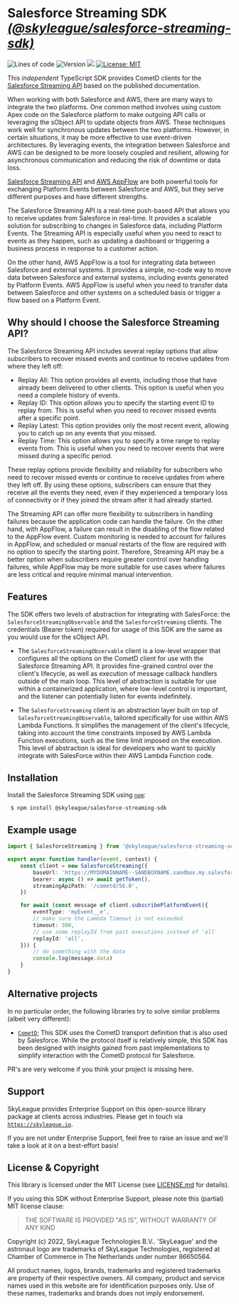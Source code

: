 # Salesforce Streaming SDK [_(@skyleague/salesforce-streaming-sdk)_](https://skyleague.github.io/salesforce-streaming-sdk/)

<p>
  <img alt="Lines of code" src="https://img.shields.io/tokei/lines/github/skyleague/salesforce-streaming-sdk" />
  <img alt="Version" src="https://img.shields.io/github/package-json/v/skyleague/salesforce-streaming-sdk" />
  <!-- <img alt="LGTM Grade" src="https://img.shields.io/lgtm/grade/javascript/github/skyleague/salesforce-streaming-sdk" /> -->
  <img src="https://img.shields.io/badge/node-%3E%3D16-blue.svg" />
  <a href="#" target="_blank">
    <img alt="License: MIT" src="https://img.shields.io/badge/License-MIT-yellow.svg" />
  </a>
</p>

This _independent_ TypeScript SDK provides CometD clients for the [Salesforce Streaming API](https://developer.salesforce.com/docs/atlas.en-us.api_streaming.meta/api_streaming/intro_stream.htm) based on the published documentation.

When working with both Salesforce and AWS, there are many ways to integrate the two platforms. One common method involves using custom Apex code on the Salesforce platform to make outgoing API calls or leveraging the sObject API to update objects from AWS. These techniques work well for synchronous updates between the two platforms. However, in certain situations, it may be more effective to use event-driven architectures. By leveraging events, the integration between Salesforce and AWS can be designed to be more loosely coupled and resilient, allowing for asynchronous communication and reducing the risk of downtime or data loss.

[Salesforce Streaming API](https://developer.salesforce.com/docs/atlas.en-us.api_streaming.meta/api_streaming/intro_stream.htm) and [AWS AppFlow](https://docs.aws.amazon.com/appflow/latest/userguide/salesforce.html) are both powerful tools for exchanging Platform Events between Salesforce and AWS, but they serve different purposes and have different strengths.

The Salesforce Streaming API is a real-time push-based API that allows you to receive updates from Salesforce in real-time. It provides a scalable solution for subscribing to changes in Salesforce data, including Platform Events. The Streaming API is especially useful when you need to react to events as they happen, such as updating a dashboard or triggering a business process in response to a customer action.

On the other hand, AWS AppFlow is a tool for integrating data between Salesforce and external systems. It provides a simple, no-code way to move data between Salesforce and external systems, including events generated by Platform Events. AWS AppFlow is useful when you need to transfer data between Salesforce and other systems on a scheduled basis or trigger a flow based on a Platform Event.

## Why should I choose the Salesforce Streaming API?

The Salesforce Streaming API includes several replay options that allow subscribers to recover missed events and continue to receive updates from where they left off:

-   Replay All: This option provides all events, including those that have already been delivered to other clients. This option is useful when you need a complete history of events.
-   Replay ID: This option allows you to specify the starting event ID to replay from. This is useful when you need to recover missed events after a specific point.
-   Replay Latest: This option provides only the most recent event, allowing you to catch up on any events that you missed.
-   Replay Time: This option allows you to specify a time range to replay events from. This is useful when you need to recover events that were missed during a specific period.

These replay options provide flexibility and reliability for subscribers who need to recover missed events or continue to receive updates from where they left off. By using these options, subscribers can ensure that they receive all the events they need, even if they experienced a temporary loss of connectivity or if they joined the stream after it had already started.

The Streaming API can offer more flexibility to subscribers in handling failures because the application code can handle the failure. On the other hand, with AppFlow, a failure can result in the disabling of the flow related to the AppFlow event. Custom monitoring is needed to account for failures in AppFlow, and scheduled or manual restarts of the flow are required with no option to specify the starting point. Therefore, Streaming API may be a better option when subscribers require greater control over handling failures, while AppFlow may be more suitable for use cases where failures are less critical and require minimal manual intervention.

## Features

The SDK offers two levels of abstraction for integrating with SalesForce: the `SalesforceStreamingObservable` and the `SalesforceStreaming` clients. The credentials (Bearer token) required for usage of this SDK are the same as you would use for the sObject API.

-   The `SalesforceStreamingObservable` client is a low-level wrapper that configures all the options on the CometD client for use with the Salesforce Streaming API. It provides fine-grained control over the client's lifecycle, as well as execution of message callback handlers outside of the main loop. This level of abstraction is suitable for use within a containerized application, where low-level control is important, and the listener can potentially listen for events indefinitely.

-   The `SalesforceStreaming` client is an abstraction layer built on top of `SalesforceStreamingObservable`, tailored specifically for use within AWS Lambda Functions. It simplifies the management of the client's lifecycle, taking into account the time constraints imposed by AWS Lambda Function executions, such as the time limit imposed on the execution. This level of abstraction is ideal for developers who want to quickly integrate with SalesForce within their AWS Lambda Function code.

## Installation

Install the Salesforce Streaming SDK using [`npm`](https://www.npmjs.com/):

```console
 $ npm install @skyleague/salesforce-streaming-sdk
```

## Example usage

```ts
import { SalesforceStreaming } from '@skyleague/salesforce-streaming-sdk'

export async function handler(event, context) {
    const client = new SalesforceStreaming({
        baseUrl: 'https://MYDOMAINNAME--SANDBOXNAME.sandbox.my.salesforce.com',
        bearer: async () => await getToken(),
        streamingApiPath: '/cometd/56.0',
    })

    for await (const message of client.subscribePlatformEvent({
        eventType: 'myEvent__e',
        // make sure the Lambda Timeout is not exceeded
        timeout: 300,
        // use some replayId from past executions instead of 'all'
        replayId: 'all',
    })) {
        // do something with the data
        console.log(message.data)
    }
}
```

## Alternative projects

In no particular order, the following libraries try to solve similar problems (albeit very different):

-   [`CometD`](https://github.com/cometd/cometd/); This SDK uses the CometD transport definition that is also used by Salesforce. While the protocol itself is relatively simple, this SDK has been designed with insights gained from past implementations to simplify interaction with the CometD protocol for Salesforce.

PR's are very welcome if you think your project is missing here.

## Support

SkyLeague provides Enterprise Support on this open-source library package at clients across industries. Please get in touch via [`https://skyleague.io`](https://skyleague.io).

If you are not under Enterprise Support, feel free to raise an issue and we'll take a look at it on a best-effort basis!

## License & Copyright

This library is licensed under the MIT License (see [LICENSE.md](./LICENSE.md) for details).

If you using this SDK without Enterprise Support, please note this (partial) MIT license clause:

> THE SOFTWARE IS PROVIDED "AS IS", WITHOUT WARRANTY OF ANY KIND

Copyright (c) 2022, SkyLeague Technologies B.V.. 'SkyLeague' and the astronaut logo are trademarks of SkyLeague Technologies, registered at Chamber of Commerce in The Netherlands under number 86650564.

All product names, logos, brands, trademarks and registered trademarks are property of their respective owners. All company, product and service names used in this website are for identification purposes only. Use of these names, trademarks and brands does not imply endorsement.
